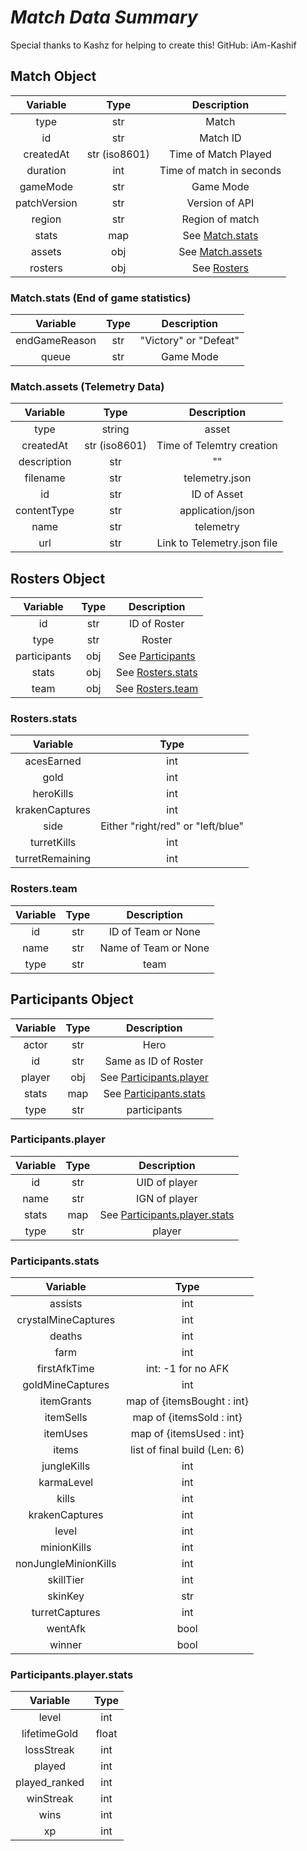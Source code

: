 # ***Match Data Summary***

Special thanks to Kashz for helping to create this! GitHub: iAm-Kashif

## **Match Object**

| Variable | Type | Description |
| :---: | :---: | :---: |
| type | str | Match |
| id | str | Match ID |
| createdAt | str (iso8601) | Time of Match Played |
| duration | int | Time of match in seconds |
| gameMode | str | Game Mode |
| patchVersion | str | Version of API |
| region | str | Region of match |
| stats | map | See [Match.stats](#1) |
| assets | obj | See [Match.assets](#2)  |
| rosters | obj | See [Rosters](#3) |

### <a name="1"></a> **Match.stats** **(End of game statistics)**

| Variable | Type | Description |
| :---: | :---: |:---: |
| endGameReason | str | "Victory" or "Defeat" |
| queue | str | Game Mode |

### <a name="2"></a> **Match.assets** **(Telemetry Data)**

| Variable | Type | Description |
| :---: | :---: |:---: |
| type | string | asset |
| createdAt | str (iso8601) | Time of Telemtry creation
| description | str | "" |
| filename | str | telemetry.json |
| id | str | ID of Asset |
| contentType | str | application/json |
| name | str | telemetry |
| url | str | Link to Telemetry.json file |

## <a name="3"></a> **Rosters Object**

| Variable | Type | Description |
| :---: | :---: | :---: |
| id | str | ID of Roster |
| type | str | Roster
| participants | obj | See [Participants](#4) |
| stats | obj | See [Rosters.stats](#5) |
| team | obj | See [Rosters.team](#6) |

### <a name="5"></a>**Rosters.stats**
| Variable | Type |
| :---: | :---: |
| acesEarned | int |
| gold | int |
| heroKills | int |
| krakenCaptures | int |
| side | Either "right/red" or "left/blue" |
| turretKills | int |
| turretRemaining | int |

### <a name="6"></a>**Rosters.team**
| Variable | Type | Description 
| :---: | :---: | :---: |
| id | str | ID of Team or None |
| name | str | Name of Team or None |
| type | str | team |

## <a name="4"></a>**Participants Object**

| Variable | Type | Description |
| :---: | :---: | :---: |
| actor | str | Hero |
| id | str | Same as ID of Roster |
| player | obj |See [Participants.player](#7)|
| stats | map |See [Participants.stats](#8) |
| type | str | participants |

### <a name="7"></a>**Participants.player**

| Variable | Type |Description |
| :---: | :---: | :---: |
| id | str | UID of player |
| name | str | IGN of player |
| stats | map | See [Participants.player.stats](#9) |
| type | str | player |

### <a name="8"></a>**Participants.stats**

| Variable |Type |
| :---: | :---: |
| assists | int |
| crystalMineCaptures | int |
| deaths | int |
| farm | int |
| firstAfkTime | int: -1 for no AFK |
| goldMineCaptures | int |
| itemGrants | map of {itemsBought : int} |
| itemSells | map of {itemsSold : int} |
| itemUses | map of {itemsUsed : int} |
| items | list of final build (Len: 6) |
| jungleKills | int |
| karmaLevel | int |
| kills | int |
| krakenCaptures | int |
| level | int |
| minionKills | int |
| nonJungleMinionKills | int |
| skillTier | int |
| skinKey | str |
| turretCaptures | int |
| wentAfk | bool |
| winner | bool |

### <a name="9"></a> **Participants.player.stats**

| Variable | Type | 
| :---: | :---: | 
| level | int |
| lifetimeGold | float |
| lossStreak | int |
| played | int |
| played\_ranked | int |
| winStreak | int |
| wins | int |
| xp | int |
